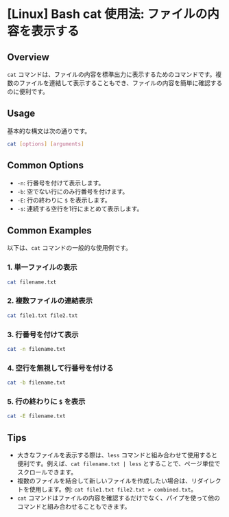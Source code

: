 # [Linux] Bash cat 使用法: ファイルの内容を表示する

## Overview
`cat` コマンドは、ファイルの内容を標準出力に表示するためのコマンドです。複数のファイルを連結して表示することもでき、ファイルの内容を簡単に確認するのに便利です。

## Usage
基本的な構文は次の通りです。

```bash
cat [options] [arguments]
```

## Common Options
- `-n`: 行番号を付けて表示します。
- `-b`: 空でない行にのみ行番号を付けます。
- `-E`: 行の終わりに `$` を表示します。
- `-s`: 連続する空行を1行にまとめて表示します。

## Common Examples
以下は、`cat` コマンドの一般的な使用例です。

### 1. 単一ファイルの表示
```bash
cat filename.txt
```

### 2. 複数ファイルの連結表示
```bash
cat file1.txt file2.txt
```

### 3. 行番号を付けて表示
```bash
cat -n filename.txt
```

### 4. 空行を無視して行番号を付ける
```bash
cat -b filename.txt
```

### 5. 行の終わりに `$` を表示
```bash
cat -E filename.txt
```

## Tips
- 大きなファイルを表示する際は、`less` コマンドと組み合わせて使用すると便利です。例えば、`cat filename.txt | less` とすることで、ページ単位でスクロールできます。
- 複数のファイルを結合して新しいファイルを作成したい場合は、リダイレクトを使用します。例: `cat file1.txt file2.txt > combined.txt`。
- `cat` コマンドはファイルの内容を確認するだけでなく、パイプを使って他のコマンドと組み合わせることもできます。